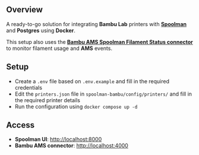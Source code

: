 ## Overview

A ready-to-go solution for integrating **Bambu Lab** printers with **[Spoolman](https://github.com/Donkie/Spoolman)** and **Postgres** using **Docker**.

This setup also uses the **[Bambu AMS Spoolman Filament Status connector](https://github.com/Rdiger-36/bambulab-ams-spoolman-filamentstatus)** to monitor filament usage and **AMS** events.

## Setup

- Create a `.env` file based on `.env.example` and fill in the required credentials
- Edit the `printers.json` file in `spoolman-bambu/config/printers/` and fill in the required printer details
- Run the configuration using `docker compose up -d`

## Access

- **Spoolman UI**: [http://localhost:8000](http://localhost:8000)
- **Bambu AMS connector**: [http://localhost:4000](http://localhost:4000)
